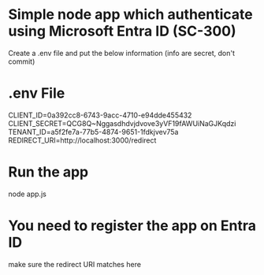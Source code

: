 # Simple node app which authenticate using Microsoft Entra ID (SC-300)  
Create a .env file and put the below information (info are secret, don't commit)

# .env File
CLIENT_ID=0a392cc8-6743-9acc-4710-e94dde455432
CLIENT_SECRET=QCG8Q~Nggasdhdvjdvove3yVF19fAWUiNaGJKqdzi  
TENANT_ID=a5f2fe7a-77b5-4874-9651-1fdkjvev75a  
REDIRECT_URI=http://localhost:3000/redirect  

# Run the app

node app.js

# You need to register the app on Entra ID
make sure the redirect URI matches here
